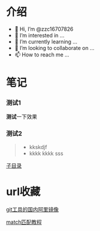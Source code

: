 # 介绍
- 👋 Hi, I’m @zzc16707826
- 👀 I’m interested in ...
- 🌱 I’m currently learning ...
- 💞️ I’m looking to collaborate on ...
- 📫 How to reach me ...

# 笔记
### 测试1
**测试**一下效果
### 测试2
>- kkskdjf
>- kkkk
>kkkk
>sss

[子目录](/#a.md "test")

<!---
haha 有意思
--->
# url收藏
[git工具的国内阿里镜像](https://registry.npmmirror.com/binary.html?path=git-for-windows/v2.43.0.windows.1/ "git软件")

[match匹配教程](https://juejin.cn/post/7220824286881136677 "match说明")
